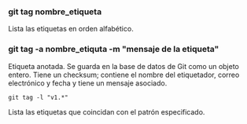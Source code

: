 ### git tag nombre_etiqueta
Lista las etiquetas en orden alfabético.

### git tag -a nombre_etiquta -m "mensaje de la etiqueta"
Etiqueta anotada. Se guarda en la base de datos de Git como un objeto entero. Tiene un checksum; contiene el nombre del etiquetador, correo electrónico y fecha y tiene un mensaje asociado.

```
git tag -l "v1.*"
```
Lista las etiquetas que coincidan con el patrón especificado.
